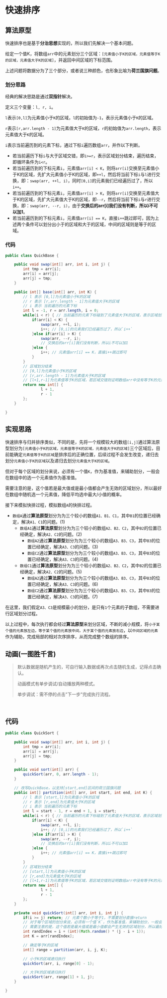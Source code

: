 # 快速排序


## 算法原型

快速排序也是基于**分治思想**实现的，所以我们先解决一个基本问题。

给定一个值K，将数组`arr`中的元素划分三个区域：`[元素值小于K的区域，元素值等于K的区域，元素值大于K的区域]`，并返回中间区域的下标范围。

上述问题将数据分为了三个部分，或者说三种颜色，也形象比喻为**荷兰国旗问题**。

### 划分思路

经典的解决思路是通过**双指针**解决。

定义三个变量：`l, r, i`。

`l`表示`[0,l]`为元素值小于`K`的区域，`l`的初始值为`-1`，表示元素值小于`K`的区域。

`r`表示`[r,arr.length - 1]`为元素值大于`K`的区域，`r`的初始值为`arr.length`，表示元素值大于`K`的区域。

`i`表示当前遍历到的元素下标，通过下标`i`遍历数组`arr`，并作以下判断。

- 若当前遍历下标`i`与大于区域交错，即`i>=r`，表示区域划分结束，遍历结束，即循环条件为`i<r`。
- 若当前遍历到的下标元素`i`，元素值`arr[i] < K`，则将`arr[i]`交换至元素值小于K的区域，先扩大元素值小于K的区域，即`++l`，然后将当前下标`i`与`l`进行交换，即：`swap(arr, ++l, i)`，同时`[0,i]`的元素我们已经遍历过了，所以`i++`。
- 若当前遍历到的下标元素`i`，元素值`arr[i] > K`，则将`arr[i]`交换至元素值大于K的区域，先扩大元素值大于K的区域，即`--r`，然后将当前下标`i`与`r`进行交换，即：`swap(arr, --r, i)`，由于**交换后的arr[i]我们没有判断，所以i不可以加1**。
- 若当前遍历到的下标元素`i`，元素值`arr[i] == K`，直接`i++`跳过即可，因为上述两个条件可以划分出小于的区域和大于的区域，中间的区域则是等于的区域。

### 代码

```java
public class QuickBase {

    public void swap(int[] arr, int i, int j) {
        int tmp = arr[i];
        arr[i] = arr[j];
        arr[j] = tmp;
    }

    public int[] base(int[] arr, int K) {
        // l 表示 [0,l]为元素值小于K的区域
        // r 表示 [r,arr.length - 1]为元素值大于K的区域
        // i 表示 当前遍历的元素下标
        int l = -1, r = arr.length, i = 0;
        while(i < r) { // 当前遍历的元素下标碰到了元素值大于K的区域，表示区域划分结束
            if(arr[i] < K) {
                swap(arr, ++l, i);
                i++; // [0,i]的元素我们已经遍历过了，所以`i++`
            }else if(arr[i] > K) {
                swap(arr, --r, i);
                // 交换后的arr[i]我们没有判断，所以i不可以加1
            }else {
                i++; // 元素值arr[i] == K，直接i++跳过即可
            }
        }
        // 区域划分结束
        // [0,l]为元素值小于K的区域
        // [r,arr.length - 1]为元素值大于K的区域
        // [l+1,r-1]为元素值等于K的区域，若区域交错则证明数组arr中没有等于K的元素值
        return new int[] {
                l + 1,
                r - 1
        };
    }

}
```

## 实现思路

快速排序与归并排序类似，不同的是，先将一个规模较大的数组`[i,j]`通过算法原型划分为`[元素值小于K的区域，元素值等于K的区域，元素值大于K的区域]`三个区域后，目前能确定`元素值等于K的区域`是排序后的正确位置，后续过程不会发生改变，递归去划分`元素值小于K的区域`以及递归去划分`元素值大于K的区域`。

但对于每个区域的划分来说，必须有一个值`K`，作为基准值，来辅助划分，一般会在数组中的选一个元素值作为基准值。

需要注意的是，这个值若是最大值或是最小值都会产生无效的区域划分，所以最好在数组中随机选一个元素值，降低平均选中最大/小值的概率。

接下来模拟快排过程，模拟数组`A`的快排过程。

- `数组A`通过**算法原型**划分为为三个较小的数组`A1、B1、C1`，其中`B1`的位置已经确定，解决`A1、C1`的问题。(1)
    - `数组A1`通过**算法原型**划分为为三个较小的数组`A2、B2、C2`，其中`B2`的位置已经确定，解决`A2、C2`的问题。(2)
        - `数组A2`通过**算法原型**划分为为三个较小的数组`A3、B3、C3`，其中`B3`的位置已经确定，解决`A3、C3`的问题。(3)
        - `数组C2`通过**算法原型**划分为为三个较小的数组`A3、B3、C3`，其中`B3`的位置已经确定，解决`A3、C3`的问题。(4)
    - `数组C1`通过**算法原型**划分为为三个较小的数组`A2、B2、C2`，其中`B2`的位置已经确定，解决`A2、C2`的问题。(5)
        - `数组A2`通过**算法原型**划分为为三个较小的数组`A3、B3、C3`，其中`B3`的位置已经确定，解决`A3、C3`的问题。(6)
        - `数组C2`通过**算法原型**划分为为三个较小的数组`A3、B3、C3`，其中`B3`的位置已经确定，解决`A3、C3`的问题。(7)

在这里，我们假定`A3、C3`是规模最小的划分，是只有`1`个元素的子数组，不需要进行区域划分过程。

以上过程中，每次执行都会经过**算法原型**来划分区域，不断的减小规模，将`小于某个值的元素放左边，等于某个值的元素放中间，大于某个值的元素放右边`，以`中间区域的元素`作为辅助，完成局部的相对次序排序，从而完成整个数组的排序。

## 动画(一图胜千言)

> 默认数据是随机产生的，可自行输入数据或再次点击随机生成，记得点击确认。
>
> 动画模式有单步调试/自动播放两种模式。
>
> 单步调试：需不停的点击"下一步"完成执行流程。

<br>
<quick-sort />

## 代码

```java
public class QuickSort {

    public void swap(int[] arr, int i, int j) {
        int tmp = arr[i];
        arr[i] = arr[j];
        arr[j] = tmp;
    }

    public void sort(int[] arr) {
        quickSort(arr, 0, arr.length - 1);
    }

    // 改写QuickBase，以支持[start,end]区间的荷兰国旗问题
    public int[] partition(int[] arr, int start, int end, int K) {
        // l 表示 [start,l]为元素值小于K的区域
        // r 表示 [r,end]为元素值大于K的区域
        // i 表示 当前遍历的元素下标
        int l = start - 1, r = end + 1, i = start;
        while(i < r) { // 当前遍历的元素下标碰到了元素值大于K的区域，表示区域划分结束
            if(arr[i] < K) {
                swap(arr, ++l, i);
                i++; // [0,i]的元素我们已经遍历过了，所以`i++`
            }else if(arr[i] > K) {
                swap(arr, --r, i);
                // 交换后的arr[i]我们没有判断，所以i不可以加1
            }else {
                i++; // 元素值arr[i] == K，直接i++跳过即可
            }
        }
        // 区域划分结束
        // [start,l]为元素值小于K的区域
        // [r,end]为元素值大于K的区域
        // [l+1,r-1]为元素值等于K的区域，若区域交错则证明数组arr中没有等于K的元素值
        return new int[] {
                l + 1,
                r - 1
        };
    }

    private void quickSort(int[] arr, int i, int j) {
        if(i >= j) return; // 元素个数小于等于1，不需要划分直接return
        // 对于每个区域的划分来说，必须有一个值`K`，作为基准值，来辅助划分，一般会在数组中的选一个元素值作为基准值。
        // 需要注意的是，这个值若是最大值或是最小值都会产生无效的区域划分，所以最好在数组中随机选一个元素值，降低平均选中最大/小值的概率。
        int randIndex = i + (int)(Math.random() * (j - i + 1));
        int K = arr[randIndex];

        // 确定等于K的区域
        int[] range = partition(arr, i, j, K);

        // 小于K的区域递归执行
        quickSort(arr, i, range[0] - 1);

        // 大于K的区域递归执行
        quickSort(arr, range[1] + 1, j);
    }

}

```